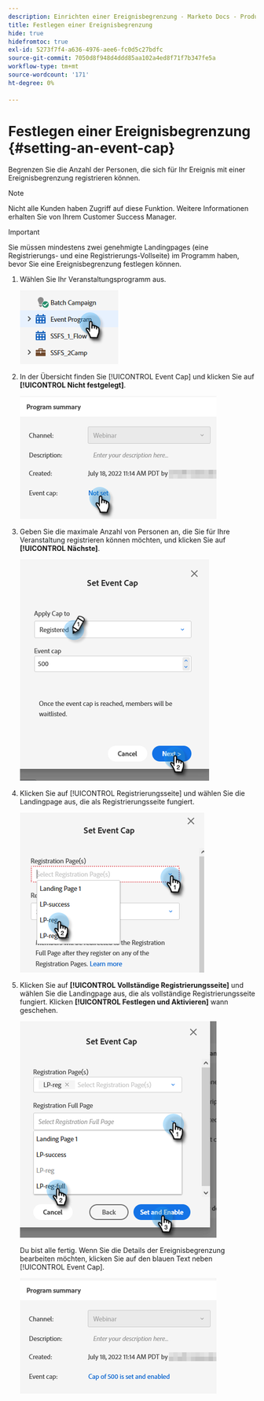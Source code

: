 ```yaml
---
description: Einrichten einer Ereignisbegrenzung - Marketo Docs - Produktdokumentation
title: Festlegen einer Ereignisbegrenzung
hide: true
hidefromtoc: true
exl-id: 5273f7f4-a636-4976-aee6-fc0d5c27bdfc
source-git-commit: 7050d8f948d4ddd85aa102a4ed8f71f7b347fe5a
workflow-type: tm+mt
source-wordcount: '171'
ht-degree: 0%

---
```


# Festlegen einer Ereignisbegrenzung {#setting-an-event-cap}

Begrenzen Sie die Anzahl der Personen, die sich für Ihr Ereignis mit einer Ereignisbegrenzung registrieren können.

>[!NOTE]
>
>Nicht alle Kunden haben Zugriff auf diese Funktion. Weitere Informationen erhalten Sie von Ihrem Customer Success Manager.

>[!IMPORTANT]
>Sie müssen mindestens zwei genehmigte Landingpages (eine Registrierungs- und eine Registrierungs-Vollseite) im Programm haben, bevor Sie eine Ereignisbegrenzung festlegen können.

1. Wählen Sie Ihr Veranstaltungsprogramm aus.

   ![](assets/setting-an-event-cap-1.png)

1. In der Übersicht finden Sie [!UICONTROL Event Cap] und klicken Sie auf **[!UICONTROL Nicht festgelegt]**.

   ![](assets/setting-an-event-cap-2.png)

1. Geben Sie die maximale Anzahl von Personen an, die Sie für Ihre Veranstaltung registrieren können möchten, und klicken Sie auf **[!UICONTROL Nächste]**.

   ![](assets/setting-an-event-cap-3.png)

1. Klicken Sie auf [!UICONTROL Registrierungsseite] und wählen Sie die Landingpage aus, die als Registrierungsseite fungiert.

   ![](assets/setting-an-event-cap-4.png)

1. Klicken Sie auf **[!UICONTROL Vollständige Registrierungsseite]** und wählen Sie die Landingpage aus, die als vollständige Registrierungsseite fungiert. Klicken **[!UICONTROL Festlegen und Aktivieren]** wann geschehen.

   ![](assets/setting-an-event-cap-5.png)

   Du bist alle fertig. Wenn Sie die Details der Ereignisbegrenzung bearbeiten möchten, klicken Sie auf den blauen Text neben [!UICONTROL Event Cap].

   ![](assets/setting-an-event-cap-6.png)
